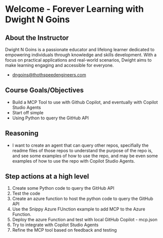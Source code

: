 # Welcome - Forever Learning with Dwight N Goins

## About the Instructor
Dwight N Goins is a passionate educator and lifelong learner dedicated to empowering individuals through knowledge and skills development. With a focus on practical applications and real-world scenarios, Dwight aims to make learning engaging and accessible for everyone.
 - dngoins@thothspeedengineers.com
 

## Course Goals/Objectives
- Build a MCP Tool to use with Github Copilot, and eventually with Copilot Studio Agents
- Start off simple
- Using Python to query the GitHub API

## Reasoning 
- I want to create an agent that can query other repos, specifially the readme files of those repos to understand the purpose of the repo is, and see some examples of how to use the repo, and may be even some examples of how to use the repo with Copilot Studio Agents.


## Step actions at a high level
1. Create some Python code to query the GitHub API
2. Test the code
3. Create an azure function to host the python code to query the GitHub API
4. Use the Snippy Azure FUnction example to add MCP to the Azure Function.
5. Deploy the azure Function and test with local GitHub Copilot - mcp.json
6. Try to integrate with Copilot Studio Agents
7. Refine the MCP tool based on feedback and testing